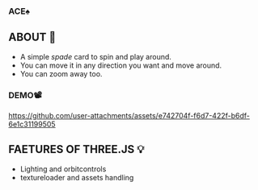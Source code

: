 ### ACE♠️
## ABOUT 🎲
- A simple *spade* card to spin and play around.
- You can move it in any direction you want and move around.
- You can zoom away too.
### DEMO📽️
https://github.com/user-attachments/assets/e742704f-f6d7-422f-b6df-6e1c31199505

## FAETURES OF THREE.JS 💡
- Lighting and orbitcontrols
- textureloader and assets handling


